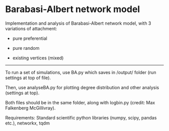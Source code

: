 # Barabasi-Albert network model

Implementation and analysis of Barabasi-Albert network model, with 3 variations of attachment:

- pure preferential

- pure random

- existing vertices (mixed)


---
To run a set of simulations, use BA.py which saves in /output/ folder (run settings at top of file).

Then, use analyseBA.py for plotting degree distribution and other analysis (settings at top).

Both files should be in the same folder, along with logbin.py (credit: Max Falkenberg McGillivray).

Requirements: Standard scientific python libraries (numpy, scipy, pandas etc.), networkx, tqdm

